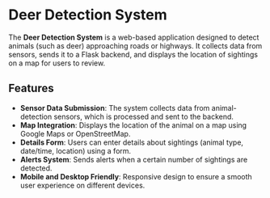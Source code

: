 # Deer Detection System

The **Deer Detection System** is a web-based application designed to detect animals (such as deer) approaching roads or highways. It collects data from sensors, sends it to a Flask backend, and displays the location of sightings on a map for users to review.

## Features

- **Sensor Data Submission**: The system collects data from animal-detection sensors, which is processed and sent to the backend.
- **Map Integration**: Displays the location of the animal on a map using Google Maps or OpenStreetMap.
- **Details Form**: Users can enter details about sightings (animal type, date/time, location) using a form.
- **Alerts System**: Sends alerts when a certain number of sightings are detected.
- **Mobile and Desktop Friendly**: Responsive design to ensure a smooth user experience on different devices.
